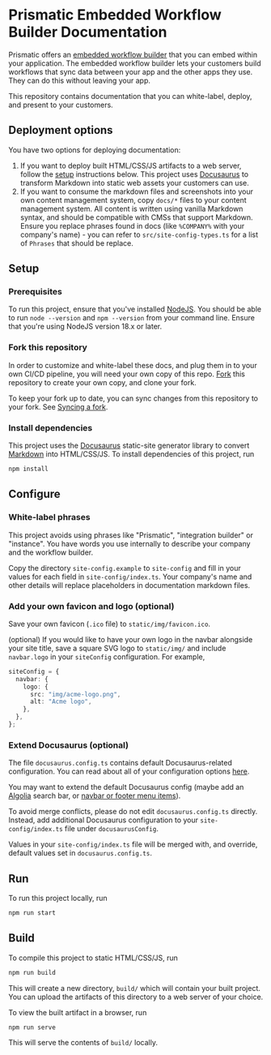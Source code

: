 # Prismatic Embedded Workflow Builder Documentation

Prismatic offers an [embedded workflow builder](https://prismatic.io/docs/embed/workflow-builder/) that you can embed within your application.
The embedded workflow builder lets your customers build workflows that sync data between your app and the other apps they use.
They can do this without leaving your app.

This repository contains documentation that you can white-label, deploy, and present to your customers.

## Deployment options

You have two options for deploying documentation:

1. If you want to deploy built HTML/CSS/JS artifacts to a web server, follow the [setup](#setup) instructions below. This project uses [Docusaurus](https://docusaurus.io/docs/) to transform Markdown into static web assets your customers can use.
2. If you want to consume the markdown files and screenshots into your own content management system, copy `docs/*` files to your content management system. All content is written using vanilla Markdown syntax, and should be compatible with CMSs that support Markdown. Ensure you replace phrases found in docs (like `%COMPANY%` with your company's name) - you can refer to `src/site-config-types.ts` for a list of `Phrases` that should be replace.

## Setup

### Prerequisites

To run this project, ensure that you've installed [NodeJS](https://nodejs.org/en). You should be able to run `node --version` and `npm --version` from your command line.
Ensure that you're using NodeJS version 18.x or later.

### Fork this repository

In order to customize and white-label these docs, and plug them in to your own CI/CD pipeline, you will need your own copy of this repo.
[Fork](https://github.com/prismatic-io/embedded-workflow-builder-docs/fork) this repository to create your own copy, and clone your fork.

To keep your fork up to date, you can sync changes from this repository to your fork.
See [Syncing a fork](https://docs.github.com/en/pull-requests/collaborating-with-pull-requests/working-with-forks/syncing-a-fork).

### Install dependencies

This project uses the [Docusaurus](https://docusaurus.io/) static-site generator library to convert [Markdown](https://www.markdownguide.org/) into HTML/CSS/JS.
To install dependencies of this project, run

```bash
npm install
```

## Configure

### White-label phrases

This project avoids using phrases like "Prismatic", "integration builder" or "instance".
You have words you use internally to describe your company and the workflow builder.

Copy the directory `site-config.example` to `site-config` and fill in your values for each field in `site-config/index.ts`.
Your company's name and other details will replace placeholders in documentation markdown files.

### Add your own favicon and logo (optional)

Save your own favicon (`.ico` file) to `static/img/favicon.ico`.

(optional) If you would like to have your own logo in the navbar alongside your site title, save a square SVG logo to `static/img/` and include `navbar.logo` in your `siteConfig` configuration.
For example,

```typescript
siteConfig = {
  navbar: {
    logo: {
      src: "img/acme-logo.png",
      alt: "Acme logo",
    },
  },
};
```

### Extend Docusaurus (optional)

The file `docusaurus.config.ts` contains default Docusaurus-related configuration.
You can read about all of your configuration options [here](https://docusaurus.io/docs/api/docusaurus-config).

You may want to extend the default Docusaurus config (maybe add an [Algolia](https://docusaurus.io/docs/search#using-algolia-docsearch) search bar, or [navbar or footer menu items](https://docusaurus.io/docs/api/docusaurus-config#themeConfig)).

To avoid merge conflicts, please do not edit `docusaurus.config.ts` directly.
Instead, add additional Docusaurus configuration to your `site-config/index.ts` file under `docusaurusConfig`.

Values in your `site-config/index.ts` file will be merged with, and override, default values set in `docusaurus.config.ts`.

## Run

To run this project locally, run

```bash
npm run start
```

## Build

To compile this project to static HTML/CSS/JS, run

```bash
npm run build
```

This will create a new directory, `build/` which will contain your built project.
You can upload the artifacts of this directory to a web server of your choice.

To view the built artifact in a browser, run

```bash
npm run serve
```

This will serve the contents of `build/` locally.
